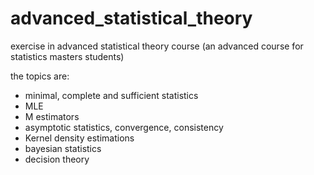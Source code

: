 # advanced_statistical_theory

exercise in advanced statistical theory course (an advanced course for statistics masters students)

the topics are:
* minimal, complete and sufficient statistics
* MLE
* M estimators
* asymptotic statistics, convergence, consistency
* Kernel density estimations
* bayesian statistics
* decision theory
